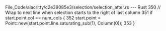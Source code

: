 File_Code/alacritty/c2e39085e3/selection/selection_after.rs --- Rust
                                                                                                                                                           350             // Wrap to next line when selection starts to the right of last column
                                                                                                                                                           351             if start.point.col == num_cols {
                                                                                                                                                           352                 start.point = Point::new(start.point.line.saturating_sub(1), Column(0));
                                                                                                                                                           353             }

